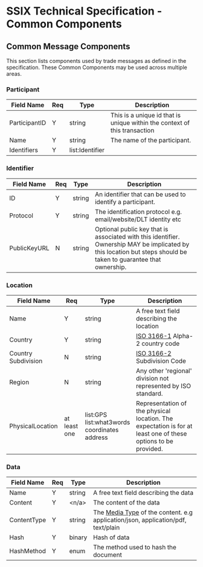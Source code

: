 # SSIX Technical Specification - Common Components

## Common Message Components

This section lists components used by trade messages as defined in the specification. These Common Components may be used across multiple areas.

### Participant

| Field Name | Req | Type | Description | 
| - | - | - | - |
| ParticipantID | Y | string | This is a unique id that is unique within the context of this transaction |
| Name | Y | string | The name of the participant. |
| Identifiers | Y | list:Identifier | |


### Identifier

| Field Name | Req | Type | Description | 
| - | - | - | - |
| ID | Y | string | An identifier that can be used to identify a participant. |
| Protocol | Y | string | The identification protocol e.g. email/website/DLT identity etc |
| PublicKeyURL | N | string | Optional public key that is associated with this identifier. Ownership MAY be implicated by this location but steps should be taken to guarantee that ownership. |

### Location

| Field Name | Req | Type | Description | 
| - | - | - | - |
| Name | Y | string | A free text field describing the location |
| Country | Y | string | [ISO 3166-1](https://en.wikipedia.org/wiki/List_of_ISO_3166_country_codes) Alpha-2 country code |
| Country Subdivision | N | string | [ISO 3166-2](https://en.wikipedia.org/wiki/ISO_3166-2) Subdivision Code |
| Region | N | string | Any other 'regional' division not represented by ISO standard. |
| PhysicalLocation | at least one | list:GPS<br/>list:what3words<br/>coordinates<br/>address | Representation of the physical location. The expectation is for at least one of these options to be provided. |

### Data

| Field Name | Req | Type | Description | 
| - | - | - | - |
| Name | Y | string | A free text field describing the data |
| Content | Y | <n/a> | The content of the data |
| ContentType | Y | string | The [Media Type](https://www.iana.org/assignments/media-types/media-types.xhtml) of the content. e.g application/json, application/pdf, text/plain |
| Hash | Y | binary | Hash of data |
| HashMethod | Y | enum | The method used to hash the document |

